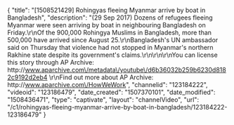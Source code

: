 {
    "title": "[1508521429] Rohingyas fleeing Myanmar arrive by boat in Bangladesh",
    "description": "(29 Sep 2017) Dozens of refugees fleeing Myanmar were seen arriving by boat in neighbouring Bangladesh on Friday.\r\nOf the 900,000 Rohingya Muslims in Bangladesh, more than 500,000 have arrived since August 25.\r\nBangladesh's UN ambassador said on Thursday that violence had not stopped in Myanmar's northern Rakhine state despite its government's claims.\r\n\r\n\r\nYou can license this story through AP Archive: http:\/\/www.aparchive.com\/metadata\/youtube\/d6b36032b259b6230d8182c9192d2eb4 \r\nFind out more about AP Archive: http:\/\/www.aparchive.com\/HowWeWork",
    "channelid": "123184222",
    "videoid": "123186479",
    "date_created": "1507370101",
    "date_modified": "1508436471",
    "type": "captivate",
    "layout": "channelVideo",
    "url": "\/c1\/rohingyas-fleeing-myanmar-arrive-by-boat-in-bangladesh\/123184222-123186479"
}